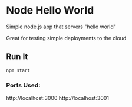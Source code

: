 # Node Hello World

Simple node.js app that servers "hello world"

Great for testing simple deployments to the cloud

## Run It

`npm start`

### Ports Used:
http://localhost:3000
http://localhost:3001